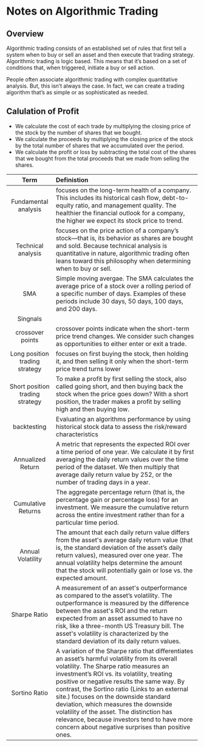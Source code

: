 # Notes on Algorithmic Trading 
## Overview 
Algorithmic trading consists of an established set of rules that first tell a system when to buy or sell an asset and then execute that trading strategy. Algorithmic trading is logic based. This means that it’s based on a set of conditions that, when triggered, initiate a buy or sell action.

People often associate algorithmic trading with complex quantitative analysis. But, this isn’t always the case. In fact, we can create a trading algorithm that’s as simple or as sophisticated as needed.


## Calulation of Profit 
* We calculate the cost of each trade by multiplying the closing price of the stock by the number of shares that we bought. 
* We calculate the proceeds by multiplying the closing price of the stock by the total number of shares that we accumulated over the period. 
* We calculate the profit or loss by subtracting the total cost of the shares that we bought from the total proceeds that we made from selling the shares.

| Term | Definistion|   
|:--: | :---- |
| Fundamental analysis | focuses on the long-term health of a company. This includes its historical cash flow, debt-to-equity ratio, and management quality. The healthier the financial outlook for a company, the higher we expect its stock price to trend.|
|Technical analysis| focuses on the price action of a company’s stock—that is, its behavior as shares are bought and sold. Because technical analysis is quantitative in nature, algorithmic trading often leans toward this philosophy when determining when to buy or sell.|
| SMA | Simple moving avergae.  The SMA calculates the average price of a stock over a rolling period of a specific number of days. Examples of these periods include 30 days, 50 days, 100 days, and 200 days.
| Singnals | | 
|crossover points| crossover points indicate when the short-term price trend changes. We consider such changes as opportunities to either enter or exit a trade.|
|Long position trading strategy| focuses on first buying the stock, then holding it, and then selling it only when the short-term price trend turns lower |
|Short position trading strategy| To make a profit by first selling the stock, also called going short, and then buying back the stock when the price goes down? With a short position, the trader makes a profit by selling high and then buying low. |
|backtesting| Evaluating an algorithms performance by using historical stock data to assess the risk/reward characteristics | 
|Annualized Return | A metric that represents the expected ROI over a time period of one year. We calculate it by first averaging the daily return values over the time period of the dataset. We then multiply that average daily return value by 252, or the number of trading days in a year.| 
|Cumulative Returns|  The aggregate percentage return (that is, the percentage gain or percentage loss) for an investment. We measure the cumulative return across the entire investment rather than for a particular time period.| 
| Annual Volatility | The amount that each daily return value differs from the asset's average daily return value (that is, the standard deviation of the asset’s daily return values), measured over one year. The annual volatility helps determine the amount that the stock will potentially gain or lose vs. the expected amount.| 
|Sharpe Ratio| A measurement of an asset's outperformance as compared to the asset’s volatility. The outperformance is measured by the difference between the asset's ROI and the return expected from an asset assumed to have no risk, like a three-month US Treasury bill. The asset's volatility is characterized by the standard deviation of its daily return values.|
|Sortino Ratio | A variation of the Sharpe ratio that differentiates an asset’s harmful volatility from its overall volatility. The Sharpe ratio measures an investment’s ROI vs. its volatility, treating positive or negative results the same way. By contrast, the Sortino ratio (Links to an external site.) focuses on the downside standard deviation, which measures the downside volatility of the asset. The distinction has relevance, because investors tend to have more concern about negative surprises than positive ones.| 

